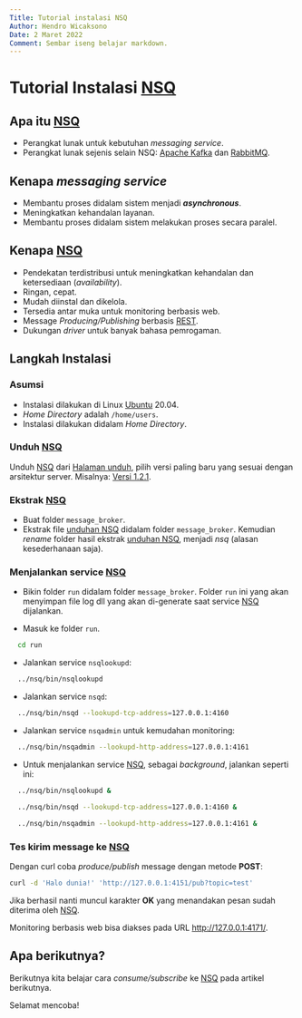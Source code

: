 ```yaml
---
Title: Tutorial instalasi NSQ  
Author: Hendro Wicaksono 
Date: 2 Maret 2022
Comment: Sembar iseng belajar markdown.
---
```


# Tutorial Instalasi [NSQ]

## Apa itu [NSQ]

- Perangkat lunak untuk kebutuhan *messaging service*.
- Perangkat lunak sejenis selain NSQ: [Apache Kafka](https://kafka.apache.org/) dan [RabbitMQ](https://www.rabbitmq.com/).

## Kenapa *messaging service*
- Membantu proses didalam sistem menjadi _**asynchronous**_.
- Meningkatkan kehandalan layanan.
- Membantu proses didalam sistem melakukan proses secara paralel.

## Kenapa [NSQ]
- Pendekatan terdistribusi untuk meningkatkan kehandalan dan ketersediaan (*availability*).
- Ringan, cepat.
- Mudah diinstal dan dikelola.
- Tersedia antar muka untuk monitoring berbasis web.
- Message *Producing/Publishing* berbasis [REST](https://en.wikipedia.org/wiki/Representational_state_transfer).
- Dukungan *driver* untuk banyak bahasa pemrogaman. 

## Langkah Instalasi

### Asumsi
- Instalasi dilakukan di Linux [Ubuntu](https://ubuntu.com/) 20.04.
- *Home Directory* adalah `/home/users`.
- Instalasi dilakukan didalam *Home Directory*.

### Unduh [NSQ]

Unduh [NSQ] dari [Halaman unduh](https://nsq.io/deployment/installing.html), pilih versi paling baru yang sesuai dengan arsitektur server. Misalnya: [Versi 1.2.1](https://s3.amazonaws.com/bitly-downloads/nsq/nsq-1.2.1.linux-amd64.go1.16.6.tar.gz).

### Ekstrak [NSQ]

- Buat folder `message_broker`.
- Ekstrak file [unduhan NSQ](https://s3.amazonaws.com/bitly-downloads/nsq/nsq-1.2.1.linux-amd64.go1.16.6.tar.gz) didalam folder `message_broker`. Kemudian _rename_ folder hasil ekstrak [unduhan NSQ](https://s3.amazonaws.com/bitly-downloads/nsq/nsq-1.2.1.linux-amd64.go1.16.6.tar.gz), menjadi _nsq_ (alasan kesederhanaan saja).

### Menjalankan service [NSQ]
- Bikin folder `run` didalam folder `message_broker`. Folder `run` ini yang akan menyimpan file log dll yang akan di-generate saat service [NSQ] dijalankan.

- Masuk ke folder `run`.
```sh
  cd run
```

- Jalankan service `nsqlookupd`:
```sh
  ../nsq/bin/nsqlookupd
```

- Jalankan service `nsqd`:
```sh
  ../nsq/bin/nsqd --lookupd-tcp-address=127.0.0.1:4160
```

- Jalankan service `nsqadmin` untuk kemudahan monitoring:
```sh
  ../nsq/bin/nsqadmin --lookupd-http-address=127.0.0.1:4161
```

- Untuk menjalankan service [NSQ], sebagai *background*, jalankan seperti ini:
```sh
  ../nsq/bin/nsqlookupd &
```
```sh
  ../nsq/bin/nsqd --lookupd-tcp-address=127.0.0.1:4160 &
```
```sh
  ../nsq/bin/nsqadmin --lookupd-http-address=127.0.0.1:4161 &
```

### Tes kirim message ke [NSQ]

Dengan curl coba *produce/publish* message dengan metode **POST**:
```sh
curl -d 'Halo dunia!' 'http://127.0.0.1:4151/pub?topic=test'
```

Jika berhasil nanti muncul karakter **OK** yang menandakan pesan sudah diterima oleh [NSQ].

Monitoring berbasis web bisa diakses pada URL http://127.0.0.1:4171/.

## Apa berikutnya?

Berikutnya kita belajar cara *consume/subscribe* ke [NSQ] pada artikel berikutnya.

Selamat mencoba!

[NSQ]: <https://nsq.io/>

